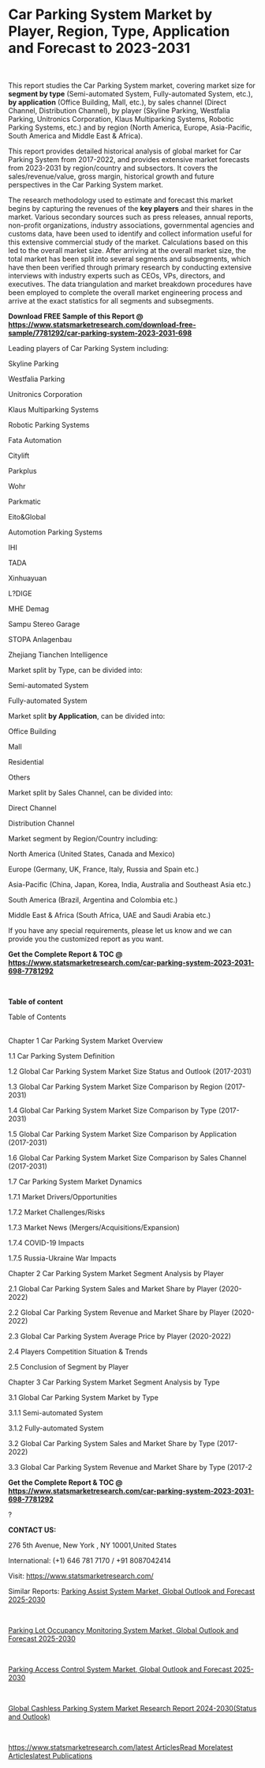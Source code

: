 <h1>Car Parking System Market by Player, Region, Type, Application and Forecast to 2023-2031</h1><br/><p>This report studies the Car Parking System market, covering market size for <strong>segment by type</strong> (Semi-automated System, Fully-automated System, etc.), <strong>by application</strong> (Office Building, Mall, etc.), by sales channel (Direct Channel, Distribution Channel), by player (Skyline Parking, Westfalia Parking, Unitronics Corporation, Klaus Multiparking Systems, Robotic Parking Systems, etc.) and by region (North America, Europe, Asia-Pacific, South America and Middle East & Africa).</p>
 
 
 
 <p>This report provides detailed historical analysis of global market for Car Parking System from 2017-2022, and provides extensive market forecasts from 2023-2031 by region/country and subsectors. It covers the sales/revenue/value, gross margin, historical growth and future perspectives in the Car Parking System market.</p>
 
 
 
 <p>The research methodology used to estimate and forecast this market begins by capturing the revenues of the <strong>key players</strong> and their shares in the market. Various secondary sources such as press releases, annual reports, non-profit organizations, industry associations, governmental agencies and customs data, have been used to identify and collect information useful for this extensive commercial study of the market. Calculations based on this led to the overall market size. After arriving at the overall market size, the total market has been split into several segments and subsegments, which have then been verified through primary research by conducting extensive interviews with industry experts such as CEOs, VPs, directors, and executives. The data triangulation and market breakdown procedures have been employed to complete the overall market engineering process and arrive at the exact statistics for all segments and subsegments.</p>
 
 
 
 <p><strong>Download FREE Sample of this Report @ <a href="https://www.statsmarketresearch.com/download-free-sample/7781292/car-parking-system-2023-2031-698">https://www.statsmarketresearch.com/download-free-sample/7781292/car-parking-system-2023-2031-698</a></strong></p>
 
 
 
 <p>Leading players of Car Parking System including:</p>
 
 
 
 <p>Skyline Parking</p>
 
 
 
 <p>Westfalia Parking</p>
 
 
 
 <p>Unitronics Corporation</p>
 
 
 
 <p>Klaus Multiparking Systems</p>
 
 
 
 <p>Robotic Parking Systems</p>
 
 
 
 <p>Fata Automation</p>
 
 
 
 <p>Citylift</p>
 
 
 
 <p>Parkplus</p>
 
 
 
 <p>Wohr</p>
 
 
 
 <p>Parkmatic</p>
 
 
 
 <p>Eito&Global</p>
 
 
 
 <p>Automotion Parking Systems</p>
 
 
 
 <p>IHI</p>
 
 
 
 <p>TADA</p>
 
 
 
 <p>Xinhuayuan</p>
 
 
 
 <p>L?DIGE</p>
 
 
 
 <p>MHE Demag</p>
 
 
 
 <p>Sampu Stereo Garage</p>
 
 
 
 <p>STOPA Anlagenbau</p>
 
 
 
 <p>Zhejiang Tianchen Intelligence</p>
 
 
 
 <p>Market split by Type, can be divided into:</p>
 
 
 
 <p>Semi-automated System</p>
 
 
 
 <p>Fully-automated System</p>
 
 
 
 <p>Market split <strong>by Application</strong>, can be divided into:</p>
 
 
 
 <p>Office Building</p>
 
 
 
 <p>Mall</p>
 
 
 
 <p>Residential</p>
 
 
 
 <p>Others</p>
 
 
 
 <p>Market split by Sales Channel, can be divided into:</p>
 
 
 
 <p>Direct Channel</p>
 
 
 
 <p>Distribution Channel</p>
 
 
 
 <p>Market segment by Region/Country including:</p>
 
 
 
 <p>North America (United States, Canada and Mexico)</p>
 
 
 
 <p>Europe (Germany, UK, France, Italy, Russia and Spain etc.)</p>
 
 
 
 <p>Asia-Pacific (China, Japan, Korea, India, Australia and Southeast Asia etc.)</p>
 
 
 
 <p>South America (Brazil, Argentina and Colombia etc.)</p>
 
 
 
 <p>Middle East & Africa (South Africa, UAE and Saudi Arabia etc.)</p>
 
 
 
 <p>If you have any special requirements, please let us know and we can provide you the customized report as you want.</p>
 
 
 
 <div><b>Get the Complete Report & TOC @ <a href="https://www.statsmarketresearch.com/car-parking-system-2023-2031-698-7781292">https://www.statsmarketresearch.com/car-parking-system-2023-2031-698-7781292</a></b></div>
 
 
 
 <p><br />
 
 <b>Table of content</b></p>
 
 
 
 <p>Table of Contents<br />
 
 <br />
 
 Chapter 1 Car Parking System Market Overview<br />
 
 1.1 Car Parking System Definition<br />
 
 1.2 Global Car Parking System Market Size Status and Outlook (2017-2031)<br />
 
 1.3 Global Car Parking System Market Size Comparison by Region (2017-2031)<br />
 
 1.4 Global Car Parking System Market Size Comparison by Type (2017-2031)<br />
 
 1.5 Global Car Parking System Market Size Comparison by Application (2017-2031)<br />
 
 1.6 Global Car Parking System Market Size Comparison by Sales Channel (2017-2031)<br />
 
 1.7 Car Parking System Market Dynamics<br />
 
 1.7.1 Market Drivers/Opportunities<br />
 
 1.7.2 Market Challenges/Risks<br />
 
 1.7.3 Market News (Mergers/Acquisitions/Expansion)<br />
 
 1.7.4 COVID-19 Impacts<br />
 
 1.7.5 Russia-Ukraine War Impacts<br />
 
 Chapter 2 Car Parking System Market Segment Analysis by Player<br />
 
 2.1 Global Car Parking System Sales and Market Share by Player (2020-2022)<br />
 
 2.2 Global Car Parking System Revenue and Market Share by Player (2020-2022)<br />
 
 2.3 Global Car Parking System Average Price by Player (2020-2022)<br />
 
 2.4 Players Competition Situation & Trends<br />
 
 2.5 Conclusion of Segment by Player<br />
 
 Chapter 3 Car Parking System Market Segment Analysis by Type<br />
 
 3.1 Global Car Parking System Market by Type<br />
 
 3.1.1 Semi-automated System<br />
 
 3.1.2 Fully-automated System<br />
 
 3.2 Global Car Parking System Sales and Market Share by Type (2017-2022)<br />
 
 3.3 Global Car Parking System Revenue and Market Share by Type (2017-2</p>
 
 
 
 <div><b>Get the Complete Report & TOC @ <a href="https://www.statsmarketresearch.com/car-parking-system-2023-2031-698-7781292">https://www.statsmarketresearch.com/car-parking-system-2023-2031-698-7781292</a></b></div>
 
 
 
 <p>? </p>
 
 
 
 <p><b>CONTACT US:</b><br />
 
 276 5th Avenue, New York , NY 10001,United States<br />
 
 International: (+1) 646 781 7170 / +91 8087042414<br />
 
 Visit: <a href="https://www.statsmarketresearch.com/">https://www.statsmarketresearch.com/</a><br />
 
 Similar Reports: <a href="https://www.statsmarketresearch.com/car-parking-system-2023-2031-698-7781292">Parking Assist System Market, Global Outlook and Forecast 2025-2030</a><br />
 
 <br />
 
 <a href="https://www.statsmarketresearch.com/car-parking-system-2023-2031-698-7781292">Parking Lot Occupancy Monitoring System Market, Global Outlook and Forecast 2025-2030</a><br />
 
 <br />
 
 <a href="https://www.statsmarketresearch.com/car-parking-system-2023-2031-698-7781292">Parking Access Control System Market, Global Outlook and Forecast 2025-2030</a><br />
 
 <br />
 
 <a href="https://www.statsmarketresearch.com/car-parking-system-2023-2031-698-7781292">Global Cashless Parking System Market Research Report 2024-2030(Status and Outlook)</a><br />
 
 <br />
 
 <a href="https://gyeongbokgung.com">https://www.statsmarketresearch.com/</a><a href="https://hallyeomaritime.com">latest Articles</a><a href="https://jingwansa.com">Read More</a><a href="https://nguoiviet.jp/">latest Articles</a><a href="https://www.intelmarketresearch.com/">latest Publications</a></p>